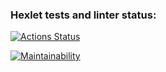 ### Hexlet tests and linter status:
[![Actions Status](https://github.com/sarvanshiriev/js-starter-project-44/actions/workflows/hexlet-check.yml/badge.svg)](https://github.com/sarvanshiriev/js-starter-project-44/actions)

[![Maintainability](https://api.codeclimate.com/v1/badges/4225bca98f8f306faa67/maintainability)](https://codeclimate.com/github/sarvanshiriev/js-starter-project-44/maintainability)
